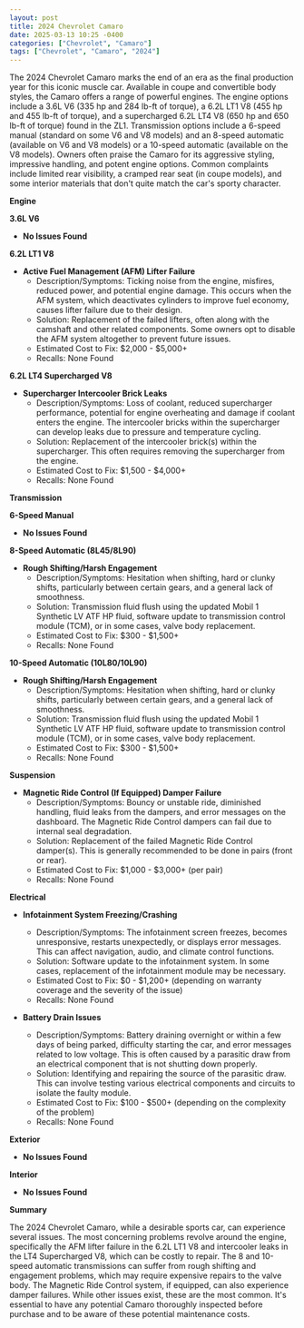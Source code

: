 ```yaml
---
layout: post
title: 2024 Chevrolet Camaro
date: 2025-03-13 10:25 -0400
categories: ["Chevrolet", "Camaro"]
tags: ["Chevrolet", "Camaro", "2024"]
---
```

The 2024 Chevrolet Camaro marks the end of an era as the final production year for this iconic muscle car. Available in coupe and convertible body styles, the Camaro offers a range of powerful engines. The engine options include a 3.6L V6 (335 hp and 284 lb-ft of torque), a 6.2L LT1 V8 (455 hp and 455 lb-ft of torque), and a supercharged 6.2L LT4 V8 (650 hp and 650 lb-ft of torque) found in the ZL1. Transmission options include a 6-speed manual (standard on some V6 and V8 models) and an 8-speed automatic (available on V6 and V8 models) or a 10-speed automatic (available on the V8 models). Owners often praise the Camaro for its aggressive styling, impressive handling, and potent engine options. Common complaints include limited rear visibility, a cramped rear seat (in coupe models), and some interior materials that don't quite match the car's sporty character.

**Engine**

**3.6L V6**

* **No Issues Found**

**6.2L LT1 V8**

*   **Active Fuel Management (AFM) Lifter Failure**
    *   Description/Symptoms: Ticking noise from the engine, misfires, reduced power, and potential engine damage. This occurs when the AFM system, which deactivates cylinders to improve fuel economy, causes lifter failure due to their design.
    *   Solution: Replacement of the failed lifters, often along with the camshaft and other related components. Some owners opt to disable the AFM system altogether to prevent future issues.
    *   Estimated Cost to Fix: $2,000 - $5,000+
    *   Recalls: None Found

**6.2L LT4 Supercharged V8**

*   **Supercharger Intercooler Brick Leaks**
    *   Description/Symptoms: Loss of coolant, reduced supercharger performance, potential for engine overheating and damage if coolant enters the engine. The intercooler bricks within the supercharger can develop leaks due to pressure and temperature cycling.
    *   Solution: Replacement of the intercooler brick(s) within the supercharger. This often requires removing the supercharger from the engine.
    *   Estimated Cost to Fix: $1,500 - $4,000+
    *   Recalls: None Found

**Transmission**

**6-Speed Manual**

*   **No Issues Found**

**8-Speed Automatic (8L45/8L90)**

*   **Rough Shifting/Harsh Engagement**
    *   Description/Symptoms: Hesitation when shifting, hard or clunky shifts, particularly between certain gears, and a general lack of smoothness.
    *   Solution: Transmission fluid flush using the updated Mobil 1 Synthetic LV ATF HP fluid, software update to transmission control module (TCM), or in some cases, valve body replacement.
    *   Estimated Cost to Fix: $300 - $1,500+
    *   Recalls: None Found

**10-Speed Automatic (10L80/10L90)**

*   **Rough Shifting/Harsh Engagement**
    *   Description/Symptoms: Hesitation when shifting, hard or clunky shifts, particularly between certain gears, and a general lack of smoothness.
    *   Solution: Transmission fluid flush using the updated Mobil 1 Synthetic LV ATF HP fluid, software update to transmission control module (TCM), or in some cases, valve body replacement.
    *   Estimated Cost to Fix: $300 - $1,500+
    *   Recalls: None Found

**Suspension**

*   **Magnetic Ride Control (If Equipped) Damper Failure**
    *   Description/Symptoms: Bouncy or unstable ride, diminished handling, fluid leaks from the dampers, and error messages on the dashboard. The Magnetic Ride Control dampers can fail due to internal seal degradation.
    *   Solution: Replacement of the failed Magnetic Ride Control damper(s). This is generally recommended to be done in pairs (front or rear).
    *   Estimated Cost to Fix: $1,000 - $3,000+ (per pair)
    *   Recalls: None Found

**Electrical**

*   **Infotainment System Freezing/Crashing**
    *   Description/Symptoms: The infotainment screen freezes, becomes unresponsive, restarts unexpectedly, or displays error messages. This can affect navigation, audio, and climate control functions.
    *   Solution: Software update to the infotainment system. In some cases, replacement of the infotainment module may be necessary.
    *   Estimated Cost to Fix: $0 - $1,200+ (depending on warranty coverage and the severity of the issue)
    *   Recalls: None Found

*   **Battery Drain Issues**
    *   Description/Symptoms: Battery draining overnight or within a few days of being parked, difficulty starting the car, and error messages related to low voltage. This is often caused by a parasitic draw from an electrical component that is not shutting down properly.
    *   Solution: Identifying and repairing the source of the parasitic draw. This can involve testing various electrical components and circuits to isolate the faulty module.
    *   Estimated Cost to Fix: $100 - $500+ (depending on the complexity of the problem)
    *   Recalls: None Found

**Exterior**

*   **No Issues Found**

**Interior**

*   **No Issues Found**

**Summary**

The 2024 Chevrolet Camaro, while a desirable sports car, can experience several issues. The most concerning problems revolve around the engine, specifically the AFM lifter failure in the 6.2L LT1 V8 and intercooler leaks in the LT4 Supercharged V8, which can be costly to repair. The 8 and 10-speed automatic transmissions can suffer from rough shifting and engagement problems, which may require expensive repairs to the valve body. The Magnetic Ride Control system, if equipped, can also experience damper failures. While other issues exist, these are the most common. It's essential to have any potential Camaro thoroughly inspected before purchase and to be aware of these potential maintenance costs.



